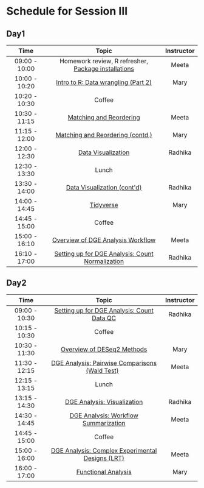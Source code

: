 # Schedule for Session III

## Day1

| Time |  Topic  | Instructor |
|:-----------:|:----------:|:--------:|
| 09:00 - 10:00 | Homework review, R refresher, [Package installations](https://hbctraining.github.io/Intro-to-R-with-DGE/#packages-to-be-installed) | Meeta |
| 10:00 - 10:20 | [Intro to R: Data wrangling (Part 2)](https://hbctraining.github.io/Intro-to-R/lessons/05_introR-data-wrangling2.html) | Mary |
| 10:20 - 10:30 | Coffee  |  |
| 10:30 - 11:15 | [Matching and Reordering](https://hbctraining.github.io/Intro-to-R/lessons/matching_shortened.html) | Meeta |
| 11:15 - 12:00 | [Matching and Reordering (contd.)](https://hbctraining.github.io/Intro-to-R/lessons/matching_shortened.html) | Mary |
| 12:00 - 12:30 | [Data Visualization](https://hbctraining.github.io/Intro-to-R/lessons/08_ggplot2.html) | Radhika |
| 12:30 - 13:30 | Lunch |  |
| 13:30 - 14:00 | [Data Visualization (cont'd)](https://hbctraining.github.io/Intro-to-R/lessons/08_ggplot2.html) | Radhika |
| 14:00 - 14:45 | [Tidyverse](https://hbctraining.github.io/Intro-to-R/lessons/07_intro_tidyverse.html) | Mary |
| 14:45 - 15:00 | Coffee  |
| 15:00 - 16:10 | [Overview of DGE Analysis Workflow]() | Meeta |
| 16:10 - 17:00 | [Setting up for DGE Analysis: Count Normalization]() | Radhika |


## Day2

| Time |  Topic  | Instructor |
|:-----------:|:----------:|:--------:|
| 09:00 - 10:30 | [Setting up for DGE Analysis: Count Data QC]() | Radhika |
| 10:15 - 10:30 | Coffee | |
| 10:30 - 11:30 | [Overview of DESeq2 Methods]() | Mary |
| 11:30 - 12:15 | [DGE Analysis: Pairwise Comparisons (Wald Test)]()   | Meeta |
| 12:15 - 13:15 | Lunch |  |
| 13:15 - 14:30 | [DGE Analysis: Visualization]() | Radhika |
| 14:30 - 14:45 | [DGE Analysis: Workflow Summarization]() | Meeta |
| 14:45 - 15:00 | Coffee  |  |
| 15:00 - 16:00 | [DGE Analysis: Complex Experimental Designs (LRT)]() | Meeta |
| 16:00 - 17:00 | [Functional Analysis]() | Mary |

